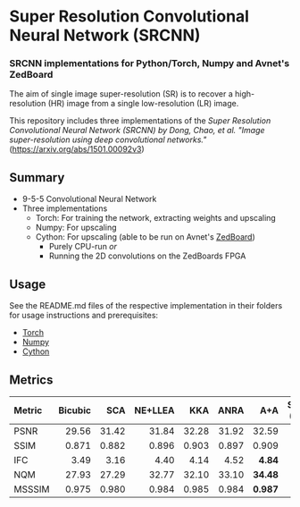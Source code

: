 # Super Resolution Convolutional Neural Network (SRCNN)

### SRCNN implementations for Python/Torch, Numpy and Avnet's ZedBoard 

The aim of single image super-resolution (SR) is to recover a high-resolution (HR) image from a single low-resolution (LR) image.

This repository includes three implementations of the *Super Resolution Convolutional Neural Network (SRCNN) by Dong, Chao, et al. "Image super-resolution using deep convolutional networks."* (https://arxiv.org/abs/1501.00092v3)

## Summary

* 9-5-5 Convolutional Neural Network
* Three implementations
  * Torch: For training the network, extracting weights and upscaling
  * Numpy: For upscaling
  * Cython: For upscaling (able to be run on Avnet's [ZedBoard](http://zedboard.org/product/zedboard))
    * Purely CPU-run *or*
    * Running the 2D convolutions on the ZedBoards FPGA

## Usage

See the README.md files of the respective implementation in their folders for usage instructions and prerequisites:
* [Torch](./Torch/)
* [Numpy](./Numpy/)
* [Cython](./Cython/)

## Metrics

| Metric | Bicubic |   SCA | NE+LLEA |   KKA |  ANRA |       A+A | SRCNN (Dong) | SRCNN (Ours) |
| :----- | ------: | ----: | ------: | ----: | ----: | --------: | -----------: | -----------: |
| PSNR   |   29.56 | 31.42 |   31.84 | 32.28 | 31.92 |     32.59 |    **32.75** |        31.92 |
| SSIM   |   0.871 | 0.882 |   0.896 | 0.903 | 0.897 |     0.909 |        0.909 |    **0.913** |
| IFC    |    3.49 |  3.16 |    4.40 |  4.14 |  4.52 |  **4.84** |         4.58 |         4.41 |
| NQM    |   27.93 | 27.29 |   32.77 | 32.10 | 33.10 | **34.48** |        33.21 |        33.04 |
| MSSSIM |   0.975 | 0.980 |   0.984 | 0.985 | 0.984 | **0.987** |    **0.987** |    **0.987** |
